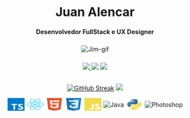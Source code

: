 
<div align="center">
  <h1>Juan Alencar</h1>
  <h4>Desenvolvedor FullStack e UX Designer</h4> 
  </div>
  
  ###

  <div align="center" style="align-items:center;">
    <img alt="Jim-gif" src="https://c.tenor.com/ztAq2v5K09gAAAAC/the-office-hand.gif">
  </div>
  
  ###

  <div align="center"> 
    <a href="https://www.linkedin.com/in/juan-alencar/"><img src="https://img.shields.io/badge/LinkedIn-0077B5?style=for-the-badge&logo=linkedin&logoColor=white">        </a>
    <a href="mailto:juan.dialencar@gmail.com"><img src="https://img.shields.io/badge/Gmail-EA4335?style=for-the-badge&logo=gmail&logoColor=white"></a>
    <a href="https://twitter.com/juandmalencar"><img src="https://img.shields.io/badge/Twitter-1DA1F2?style=for-the-badge&logo=twitter&logoColor=white"></a>
  </div>

  ##

  <div align="left">
    <a href="https://github.com/juan-alencar">
  </div>
  
  <div align="center">
    
[![GitHub Streak](https://github-readme-streak-stats.herokuapp.com/?user=juan-alencar&theme=github-dark&hide_border=true&fire=38D252)](https://git.io/streak-stats)
<img height="195em" src="https://github-readme-stats.vercel.app/api/top-langs/?username=juan-alencar&layout=compact&langs_count=7&theme=github_dark&title_color=38D252&hide_border=False"/>
    
 </div>
  
  
  <div style="display: inline_block" align="center">
    <img align="center" alt="TS" height="30" width="40" src="https://raw.githubusercontent.com/devicons/devicon/master/icons/typescript/typescript-plain.svg">
    <img align="center" alt="React" height="30" width="40" src="https://raw.githubusercontent.com/devicons/devicon/master/icons/react/react-original.svg">
    <img align="center" alt="HTML" height="30" width="40" src="https://raw.githubusercontent.com/devicons/devicon/master/icons/html5/html5-original.svg">
    <img align="center" alt="CSS" height="30" width="40" src="https://raw.githubusercontent.com/devicons/devicon/master/icons/css3/css3-original.svg">
    <img align="center" alt="JS" height="30" width="40" src="https://raw.githubusercontent.com/devicons/devicon/master/icons/javascript/javascript-plain.svg">
    <img align="center" alt="Java" height="30" width="40" src="https://cdn.jsdelivr.net/gh/devicons/devicon/icons/java/java-plain.svg" />
    <img align="center" alt="Python" height="30" width="40" src="https://raw.githubusercontent.com/devicons/devicon/master/icons/python/python-original.svg">
    <img align="center" alt="Photoshop" height="30" width="40" src="https://cdn.jsdelivr.net/gh/devicons/devicon/icons/photoshop/photoshop-plain.svg" />
  </div>
  
  ##

  
  <!--![Jokes Card](https://readme-jokes.vercel.app/api) -->


